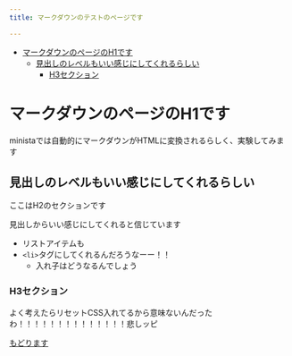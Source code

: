 ```yaml
---
title: マークダウンのテストのページです

---
```


- [マークダウンのページのH1です](#マークダウンのページのh1です)
  - [見出しのレベルもいい感じにしてくれるらしい](#見出しのレベルもいい感じにしてくれるらしい)
    - [H3セクション](#h3セクション)


# マークダウンのページのH1です

ministaでは自動的にマークダウンがHTMLに変換されるらしく、実験してみます

## 見出しのレベルもいい感じにしてくれるらしい

ここはH2のセクションです

見出しからいい感じにしてくれると信じています

- リストアイテムも
- `<li>`タグにしてくれるんだろうなーー！！
  - 入れ子はどうなるんでしょう


### H3セクション

よく考えたらリセットCSS入れてるから意味ないんだったわ！！！！！！！！！！！！！！悲しッピ

[もどります](/)